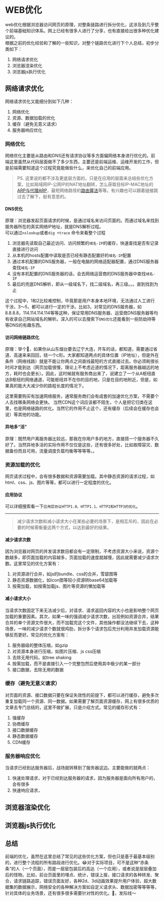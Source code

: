 # WEB优化
web优化根据浏览器访问网页的原理，对整条链路进行拆分优化，这涉及到几乎整个前端基础知识体系。网上已经有很多人进行了分享，也有直接给出很多种优化建议的。  
根据之前的优化经验和了解的一些知识，对整个链路优化进行下个人总结，初步分类如下：
1. 网络请求优化
2. 浏览器渲染优化
3. 浏览器js执行优化

## 网络请求优化
网络请求优化又能细分到如下几种：
1. 网络优化
2. 资源、数据加载的优化
3. 缓存（避免无意义请求）
4. 服务器响应优化

### 网络优化
网络优化主要是从路由和DNS还有请求协议等多方面偏网络本身进行优化的。前端这里虽然从代码层面做不了多少东西，主要还是前端运维、运维开发的工作，但是前端需要知道这个过程究竟能做些什么，来优化自己的前端应用。
> PS. 这里说的都不涉及更底层方面的，只是在应用的层面来总结些优化方案，比如局域网IP-公网IP的NAT地址翻转，怎么获取目标IP-MAC地址的[ARP与代理ARP](https://blog.51cto.com/chenxinjie/1961255)，最短网络路径的[路由算法](https://zhuanlan.zhihu.com/p/45062599)等等。有兴趣也可以跟着链接跳过去了解下，挺有意思的。

#### DNS优化
原理：浏览器发起页面请求的时候，是通过域名来访问页面的。而通过域名来找到服务器所在的真实网络IP地址，就是DNS解析过程。  
可以通过```nslookup```或者```dig +trace``` 命令来看整个过程
1. 浏览器先读取自己最近访问、访问频繁的`域名-IP`的缓存，快速查找是否有记录直接进行访问
2. 从本机的hosts配置中读取是否已经有静态配置好的`域名-IP`配置
3. 通过本机配置的DNS服务器，一般在电脑的网络适配器配置，通过DNS服务器查找`域名-IP`
4. 没有本机配置的DNS服务器的话，会去网络运营商的DNS服务器中查找`域名-IP`
5. 最后的兜底DNS解析，即从一级域名下，找二级域名，再三级。。。直到找到为止

这个过程中，1和2比较难控制，毕竟那是用户本身本地环境，无法通过人工进行干涉。3～5，都可以进行一定的干涉。比如3，对常见的DNS服务器，如8.8.8.8，114.114.114.114等等这种，保证常用DNS服务器、运营商DNS服务器等均有收录自己网站域名的解析。深入的可以去搜索下`DNS优化`还能看到一些防劫持等等DNS的有趣东西。

#### 访问网络链路优化
原理：举个🌰，如果你从山东烟台要去辽宁大连，开车的话，都知道，需要通过省道、高速来来回回，绕一个c形。大家都知道两点的具体位置（IP地址），但是外在条件（网络线路）就是不能让你两点之间直线最短的方式直接过去。你必须耗很长时间才能到达（网页加载很慢，理论上不考虑近道的情况下，距离服务器越远的地方，耗时也会更长）。因此，这时候就有服务商出来了，说建立了一个从A枢纽直达B枢纽的网络通道，可能枢纽并不在你的目的地，只是在目的地附近，但是，如果真的能大大减少你的路程长度的情况下。

这里需要购买有加速网络服务，通常服务商们会有成套的加速优化方案，不需要个人去找哪条网络会更快。
当然CDN这个词应该都不陌生，个人是把它归类在这里，也是网络链路的优化。当然它的作用不止这个，还有缓存（后续会在缓存也会说）等其他的功能。

#### 异地多“活”
原理：既然用户离服务器比较远，那我在你用户多的地方，直接搭一个服务器不久好了。当然异地多活的实际作用不仅仅是这些，还有很多好处，比如故障容灾、数据备份而且可用，流量调度负载均衡等等等等。。

### 资源加载的优化
网页请求过程中，会有很多数据和资源需要加载。其中静态资源的请求过程，如html、css、js、图片等等，都可以进行一定程度的优化。

#### 应用协议
可以详细搜索看一下`应用层协议HTTP1.0、HTTP1.1，HTTP2和HTTP3的优化`。

---

> 减少请求次数和减小请求大小在某些必要的场景下，是相互斥的，因此在必要的时候需衡量这两个方式，以达到最好的结果。  

#### 减少请求次数
因为浏览器对网页的并发请求数目都会有一定限制，不考虑资源大小来说，资源个数越多，即页面加载的内容越多，页面加载的速度就越慢，因此就需要减少请求次数。这里常见的优化方案有：
1. 对资源进行合并，如js的bundle、css的合并，雪碧图等
2. 静态资源数据化，如icon图等较小资源转base64加载等
3. 按需加载，如按需加载js、图片等资源的懒加载等

#### 减小请求大小
当请求次数固定下来无法减少后，对请求、请求返回内容的大小也是影响整个网页加载的重要因素。其次，如果一味的强调减少请求次数，出现例如资源合并，结果合并的单个资源文件很大，而不加载完这个文件，其他操作都没法继续下去，这种场景，一味的减少请求个数就很鸡肋，拆分多个请求包后充分利用并发加载资源能够反而更好。常见的优化方案有：
1. 服务器级的整体压缩，如gzip
2. 对资源本身进行压缩，如图片压缩、js css压缩
3. 去除无用代码，如tree shaking
4. 按需加载，而不是直接引入一个完整包然后使用其中极少的某一部分
5. 接口数据，去除无用的数据

### 缓存（避免无意义请求）
对页面的资源、接口数据只要在保证失效性的前提下，都可以进行缓存，避免多次重复加载同一个资源、同一数据。如果需要了解页面资源缓存，网上有很多优质的文章去专门总结的，这里不做扩展，只是介绍方式。常见的缓存形式有：
1. 强缓存
2. 协商缓存
3. 接口数据缓存
4. 静态数据缓存
5. CDN缓存

### 服务器响应优化
当请求已经到达服务器后，战场就转移到了服务器这边。主要能做的就两点：
1. 快速处理请求，对于已经到达服务器的请求，因为服务器是面向所有用户的，会有很多
2. 快速响应请求，

## 浏览器渲染优化

## 浏览器js执行优化


## 总结
前端的优化，虽然在这里总结了常见的这些优化方案，但也只是基于最基本级别的，进行整个流程的所有路段进行优化。😂对于实际项目，可不是这种“赤条条”的人（一个页面），而是一层层包装后的高达（一个应用），或者说是层层叠加后的怪物。比如，前台页面里的埋点、统计，错误上报，接口请求的各种转发、聚合，请求链路追踪，错误页面友好，各种2d、3d动画效果提升用户体验，超大数据集的数据展示，网络安全的各种解决方案如自定义请求头、数据加密等等等等，针对具体的业务场景，还有很多很多需要针对性的优化。👋，发际线～